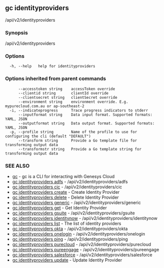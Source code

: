 ## gc identityproviders

/api/v2/identityproviders

### Synopsis

/api/v2/identityproviders

### Options

```
  -h, --help   help for identityproviders
```

### Options inherited from parent commands

```
      --accesstoken string    accessToken override
      --clientid string       clientId override
      --clientsecret string   clientSecret override
      --environment string    environment override. E.g. mypurecloud.com.au or ap-southeast-2
  -i, --indicateprogress      Trace progress indicators to stderr
      --inputformat string    Data input format. Supported formats: YAML, JSON
      --outputformat string   Data output format. Supported formats: YAML, JSON
  -p, --profile string        Name of the profile to use for configuring the cli (default "DEFAULT")
      --transform string      Provide a Go template file for transforming output data
      --transformstr string   Provide a Go template string for transforming output data
```

### SEE ALSO

* [gc](gc.html)	 - gc is a CLI for interacting with Genesys Cloud
* [gc identityproviders adfs](gc_identityproviders_adfs.html)	 - /api/v2/identityproviders/adfs
* [gc identityproviders cic](gc_identityproviders_cic.html)	 - /api/v2/identityproviders/cic
* [gc identityproviders create](gc_identityproviders_create.html)	 - Create Identity Provider
* [gc identityproviders delete](gc_identityproviders_delete.html)	 - Delete Identity Provider
* [gc identityproviders generic](gc_identityproviders_generic.html)	 - /api/v2/identityproviders/generic
* [gc identityproviders get](gc_identityproviders_get.html)	 - Get Identity Provider
* [gc identityproviders gsuite](gc_identityproviders_gsuite.html)	 - /api/v2/identityproviders/gsuite
* [gc identityproviders identitynow](gc_identityproviders_identitynow.html)	 - /api/v2/identityproviders/identitynow
* [gc identityproviders list](gc_identityproviders_list.html)	 - The list of identity providers
* [gc identityproviders okta](gc_identityproviders_okta.html)	 - /api/v2/identityproviders/okta
* [gc identityproviders onelogin](gc_identityproviders_onelogin.html)	 - /api/v2/identityproviders/onelogin
* [gc identityproviders ping](gc_identityproviders_ping.html)	 - /api/v2/identityproviders/ping
* [gc identityproviders purecloud](gc_identityproviders_purecloud.html)	 - /api/v2/identityproviders/purecloud
* [gc identityproviders pureengage](gc_identityproviders_pureengage.html)	 - /api/v2/identityproviders/pureengage
* [gc identityproviders salesforce](gc_identityproviders_salesforce.html)	 - /api/v2/identityproviders/salesforce
* [gc identityproviders update](gc_identityproviders_update.html)	 - Update Identity Provider


